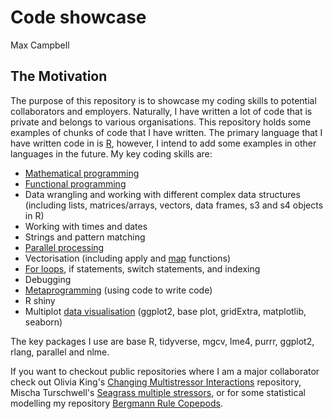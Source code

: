 # Code showcase

Max Campbell

## The Motivation

The purpose of this repository is to showcase my coding skills to potential collaborators and employers. Naturally, I have written a lot of code that is private and belongs to various organisations. This repository holds some examples of chunks of code that I have written. The primary language that I have written code in is [R](https://github.com/maxcampb/Code_showcase/tree/master/R_code), however, I intend to add some examples in other languages in the future. My key coding skills are:

* [Mathematical programming](https://github.com/mpturschwell/Seagrass_multiple_stressors/blob/master/Functions/population_model_analytical.R)
* [Functional programming](https://github.com/maxcampb/Code_showcase/blob/d016295f54ac50ba12d95a49ef041a26ee484045/R_code/Apply_simulations_on_networks.R#L72-L88)
* Data wrangling and working with different complex data structures (including lists, matrices/arrays, vectors, data frames, s3 and s4 objects in R)
* Working with times and dates
* Strings and pattern matching
* [Parallel processing](https://github.com/maxcampb/Code_showcase/blob/d016295f54ac50ba12d95a49ef041a26ee484045/R_code/Apply_simulations_on_networks.R#L159-L168)
* Vectorisation (including apply and [map](https://github.com/maxcampb/Code_showcase/blob/47fc25715b7a00683e73e86a4797c5be4517e736/R_code/Run_many_GAMMs_statistical_modelling.R#L77-L112) functions)
* [For loops](https://github.com/maxcampb/Code_showcase/blob/d016295f54ac50ba12d95a49ef041a26ee484045/R_code/Apply_simulations_on_networks.R#L90-L166), if statements, switch statements, and indexing
* Debugging
* [Metaprogramming](https://github.com/maxcampb/Code_showcase/blob/d016295f54ac50ba12d95a49ef041a26ee484045/R_code/Run_many_GAMMs_statistical_modelling.R#L33-L68) (using code to write code)
* R shiny
* Multiplot [data visualisation](https://github.com/maxcampb/Code_showcase/blob/master/R_code/Various_visualisations.R) (ggplot2, base plot, gridExtra, matplotlib, seaborn)

The key packages I use are base R, tidyverse, mgcv, lme4, purrr, ggplot2, rlang, parallel and nlme.

If you want to checkout public repositories where I am a major collaborator check out Olivia King's [Changing Multistressor Interactions](https://github.com/oliviakpj/Changing_multistressor_interactions) repository, Mischa Turschwell's [Seagrass multiple stressors](https://github.com/mpturschwell/Seagrass_multiple_stressors), or for some statistical modelling my repository [Bergmann Rule Copepods](https://github.com/maxcampb/Bergmann-Rule-Copepods).

